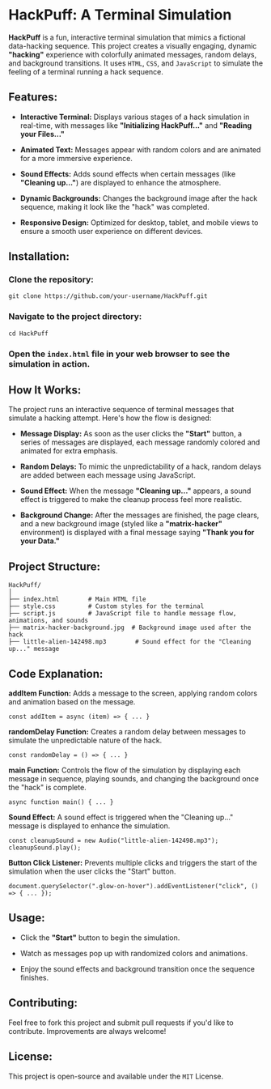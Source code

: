 # HackPuff: A Terminal Simulation

**HackPuff** is a fun, interactive terminal simulation that mimics a fictional data-hacking sequence. This project creates a visually engaging, dynamic **"hacking"** experience with colorfully animated messages, random delays, and background transitions. It uses `HTML`, `CSS`, and `JavaScript` to simulate the feeling of a terminal running a hack sequence.

## Features:

- **Interactive Terminal:** Displays various stages of a hack simulation in real-time, with messages like **"Initializing HackPuff..."** and **"Reading your Files..."**
  
- **Animated Text:** Messages appear with random colors and are animated for a more immersive experience.

- **Sound Effects:** Adds sound effects when certain messages (like **"Cleaning up..."**) are displayed to enhance the atmosphere.

- **Dynamic Backgrounds:** Changes the background image after the hack sequence, making it look like the "hack" was completed.

- **Responsive Design:** Optimized for desktop, tablet, and mobile views to ensure a smooth user experience on different devices.

## Installation:

### Clone the repository:

    git clone https://github.com/your-username/HackPuff.git

### Navigate to the project directory:

    cd HackPuff
    
### Open the `index.html` file in your web browser to see the simulation in action.

## How It Works:

The project runs an interactive sequence of terminal messages that simulate a hacking attempt. Here's how the flow is designed:

- **Message Display:** As soon as the user clicks the **"Start"** button, a series of messages are displayed, each message randomly colored and animated for extra emphasis.

- **Random Delays:** To mimic the unpredictability of a hack, random delays are added between each message using JavaScript.

- **Sound Effect:** When the message **"Cleaning up..."** appears, a sound effect is triggered to make the cleanup process feel more realistic.

- **Background Change:** After the messages are finished, the page clears, and a new background image (styled like a **"matrix-hacker"** environment) is displayed with a final message saying **"Thank you for your Data."**

## Project Structure:

    HackPuff/
    │
    ├── index.html        # Main HTML file
    ├── style.css         # Custom styles for the terminal
    ├── script.js         # JavaScript file to handle message flow, animations, and sounds
    ├── matrix-hacker-background.jpg  # Background image used after the hack
    ├── little-alien-142498.mp3        # Sound effect for the "Cleaning up..." message

## Code Explanation:

**addItem Function:**  Adds a message to the screen, applying random colors and animation based on the message.

    const addItem = async (item) => { ... }

**randomDelay Function:**  Creates a random delay between messages to simulate the unpredictable nature of the hack.

    const randomDelay = () => { ... }

**main Function:**  Controls the flow of the simulation by displaying each message in sequence, playing sounds, and changing the background once the "hack" is complete.

    async function main() { ... }

**Sound Effect:** A sound effect is triggered when the "Cleaning up..." message is displayed to enhance the simulation.

    const cleanupSound = new Audio("little-alien-142498.mp3"); 
    cleanupSound.play();

**Button Click Listener:**  Prevents multiple clicks and triggers the start of the simulation when the user clicks the "Start" button.

    document.querySelector(".glow-on-hover").addEventListener("click", () => { ... });
    
## Usage:

- Click the **"Start"** button to begin the simulation.

- Watch as messages pop up with randomized colors and animations.

- Enjoy the sound effects and background transition once the sequence finishes.

## Contributing:

Feel free to fork this project and submit pull requests if you'd like to contribute. Improvements are always welcome!

## License:

This project is open-source and available under the `MIT` License.
